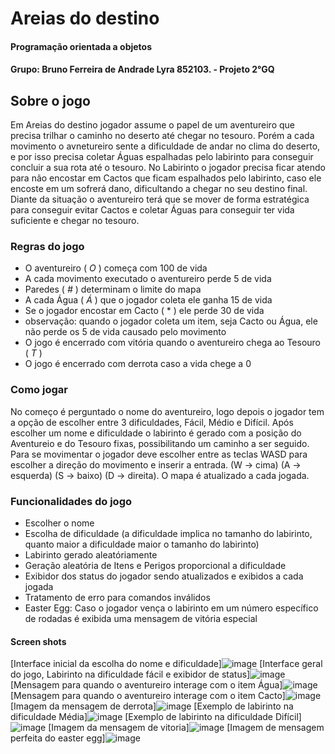 # Areias do destino
#### Programação orientada a objetos
#### Grupo: Bruno Ferreira de Andrade Lyra 852103. - Projeto 2°GQ 

## Sobre o jogo
 Em Areias do destino jogador assume o papel de um aventureiro que precisa trilhar o caminho no deserto até chegar no tesouro. Porém a cada movimento o avnetureiro sente a dificuldade de andar no clima do deserto, e por isso precisa coletar Águas espalhadas pelo labirinto para conseguir concluir a sua rota até o tesouro. No Labirinto o jogador precisa ficar atendo para não encostar em Cactos que ficam espalhados pelo labirinto, caso ele encoste em um sofrerá dano, dificultando a chegar no seu destino final. Diante da situação o aventureiro terá que se mover de forma estratégica para conseguir evitar Cactos e coletar Águas para conseguir ter vida suficiente e chegar no tesouro.
 ### Regras do jogo 
- O aventureiro ( *O* ) começa com 100 de vida
- A cada movimento executado o aventureiro perde 5 de vida
- Paredes ( *#* ) determinam o limite do mapa
- A cada Água ( *Á* ) que o jogador coleta ele ganha 15 de vida
- Se o jogador encostar em Cacto ( * ) ele perde 30 de vida
- observação: quando o jogador coleta um item, seja Cacto ou Água, ele não perde os 5 de vida causado pelo movimento
- O jogo é encerrado com vitória quando o aventureiro chega ao Tesouro ( *T* )
- O jogo é encerrado com derrota caso a vida chege a 0
### Como jogar
No começo é perguntado o nome do aventureiro, logo depois o jogador tem a opção de escolher entre 3 dificuldades, Fácil, Médio e Difícil. Após escolher um nome e dificuldade o labirinto é gerado com a posição do Aventureio e do Tesouro fixas, possibilitando um caminho a ser seguido. Para se movimentar o jogador deve escolher entre as teclas WASD para escolher a direção do movimento e inserir a entrada. (W -> cima) (A -> esquerda) (S -> baixo) (D -> direita). O mapa é atualizado a cada jogada.
### Funcionalidades do jogo
- Escolher o nome
- Escolha de dificuldade (a dificuldade implica no tamanho do labirinto, quanto maior a dificuldade maior o tamanho do labirinto)
- Labirinto gerado aleatóriamente 
- Geração aleatória de Itens e Perigos proporcional a dificuldade
- Exibidor dos status do jogador sendo atualizados e exibidos a cada jogada
- Tratamento de erro para comandos inválidos
- Easter Egg: Caso o jogador vença o labirinto em um número específico de rodadas é exibida uma mensagem de vitória especial
#### Screen shots
[Interface inicial da escolha do nome e dificuldade]![image](https://github.com/user-attachments/assets/1b6d4977-34bf-43a7-a251-b5f168448745)
[Interface geral do jogo, Labirinto na dificuldade fácil e exibidor de status]![image](https://github.com/user-attachments/assets/c86e5292-fb2a-4506-aa18-1805da9eaf5c)
[Mensagem para quando o aventureiro interage com o item Água]![image](https://github.com/user-attachments/assets/458d9914-df46-4f8e-a917-c737d3e8106b)
[Mensagem para quando o aventureiro interage com o item Cacto]![image](https://github.com/user-attachments/assets/87f3e570-358b-49c5-a243-504657f28e15)
[Imagem da mensagem de derrota]![image](https://github.com/user-attachments/assets/536809ba-4951-4db0-916f-55afc5c64a25)
[Exemplo de labirinto na dificuldade Média]![image](https://github.com/user-attachments/assets/cf771bc9-29b1-4bd2-9fc0-355b15bb8c5d)
[Exemplo de labirinto na dificuldade Difícil]![image](https://github.com/user-attachments/assets/6e730b7d-43fa-4905-88da-efd1fb7ed01c)
[Imagem da mensagem de vitoria]![image](https://github.com/user-attachments/assets/41a6df18-2f0f-4d95-8daf-38e6d8b76ebf)
[Imagem de mensagem perfeita do easter egg]![image](https://github.com/user-attachments/assets/be767ff4-7d7b-4793-9834-adcb2ed9cfc5)






